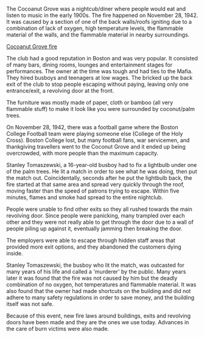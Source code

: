 The Cocoanut Grove was a nightcub/diner where people would eat and listen to music in the early 1900s. The fire happened on November 28, 1942. It was caused by a section of one of the back walls/roofs igniting due to a combination of lack of oxygen, high temperature levels, the flammable material of the walls, and the flammable material in nearby surroundings.

[Cocoanut Grove fire](https://en.wikipedia.org/wiki/Cocoanut_Grove_fire)

The club had a good reputation in Boston and was very popular. It consisted of many bars, dining rooms, lounges and entertainment stages for performances. The owner at the time was tough and had ties to the Mafia. They hired busboys and teenagers at low wages. The bricked up the back exit of the club to stop people escaping without paying, leaving only one entrance/exit, a revolving door at the front.

The furniture was mostly made of paper, cloth or bamboo (all very flammable stuff) to make it look like you were surrounded by coconut/palm trees.

On November 28, 1942, there was a football game where the Boston College Football team were playing someone else (College of the Holy Cross). Boston College lost, but many football fans, war servicemen, and thankgiving travellers went to the Coconut Grove and it ended up being overcrowded, with more people than the maximum capacity.

Stanley Tomaszewski, a 16-year-old busboy had to fix a lightbulb under one of the palm trees. He lit a match in order to see what he was doing, then put the match out. Coincidentally, seconds after he put the lightbulb back, the fire started at that same area and spread very quickly through the roof, moving faster than the speed of patrons trying to escape. Within five minutes, flames and smoke had spread to the entire nightclub.

People were unable to find other exits so they all rushed towards the main revolving door. Since people were panicking, many trampled over each other and they were not really able to get through the door due to a wall of people piling up against it, eventually jamming then breaking the door. 

The employers were able to escape through hidden staff areas that provided more exit options, and they abandoned the customers dying inside. 

Stanley Tomaszewski, the busboy who lit the match, was outcasted for many years of his life and called a 'murderer' by the public. Many years later it was found that the fire was not caused by him but the deadly combination of no oxygen, hot temperatures and flammable material. It was also found that the owner had made shortcuts on the building and did not adhere to many safety regulations in order to save money, and the building itself was not safe.

Because of this event, new fire laws around buildings, exits and revolving doors have been made and they are the ones we use today. Advances in the care of burn victims were also made.